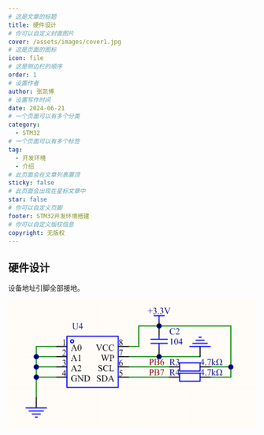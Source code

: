 ```yaml
---
# 这是文章的标题
title: 硬件设计
# 你可以自定义封面图片
cover: /assets/images/cover1.jpg
# 这是页面的图标
icon: file
# 这是侧边栏的顺序
order: 1
# 设置作者
author: 张凯博
# 设置写作时间
date: 2024-06-21
# 一个页面可以有多个分类
category:
  - STM32
# 一个页面可以有多个标签
tag:
  - 开发环境
  - 介绍
# 此页面会在文章列表置顶
sticky: false
# 此页面会出现在星标文章中
star: false
# 你可以自定义页脚
footer: STM32开发环境搭建
# 你可以自定义版权信息
copyright: 无版权
---
```


## 硬件设计

设备地址引脚全部接地。

![引脚连接](../picture/8.eeprom/硬件设计.png)